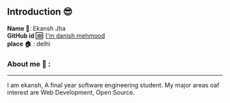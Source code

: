 ## Introduction :sunglasses:
**Name :name_badge:**:    Ekansh Jha
<br>
**GitHub id :id:**: [I'm danish mehmood](https://github.com/ekanshjha)
<br>
**place :house:** : delhi
### About me :boy: :
---
I am ekansh, A final year software engineering student.
My major areas oaf interest are Web Development, Open Source.
